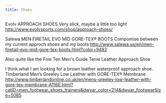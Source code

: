 ```yaml
---
title: Shoes
---
```


Evolv APPROACH SHOES
Very slick, maybe a little too light
http://www.evolvsports.com/shop/approach-shoes/

Salewa
MEN FIRETAIL EVO MID GORE-TEX® BOOTS 
Compomise between my current approch shoes and my boots
http://www.salewa.us/en/men-firetail-evo-mid-gore-tex-boots.html?color=9482

Also quite like the Five Ten Men's Guide Tenie Leather Approach Shoe

I think what I am looking for a brown leather waterproof approach shoe.
Timberland
Men’s Greeley Low Leather with GORE-TEX® Membrane
http://www.timberlandonline.co.uk/en/mens-greeley-low-leather-with-gore-tex-membrane-A116E.html?catID=men_footwear_shoes_trainers&dwvar_color=214&dwvar_footwearSize=5085